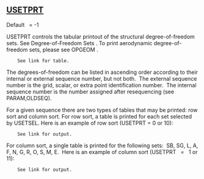 ## [USETPRT](https://help.hexagonmi.com/bundle/MSC_Nastran_2022.4/page/Nastran_Combined_Book/qrg/parameters/TOC.USETPRT.xhtml)

Default    = -1

USETPRT controls the tabular printout of the structural degree-of-freedom sets. See  Degree-of-Freedom Sets . To print aerodynamic degree-of-freedom sets, please see   OPGEOM  .

        See link for table.

The degrees-of-freedom can be listed in ascending order according to their internal or external sequence number, but not both.  The external sequence number is the grid, scalar, or extra point identification number.  The internal sequence number is the number assigned after resequencing (see PARAM,OLDSEQ).

For a given sequence there are two types of tables that may be printed: row sort and column sort. For row sort, a table is printed for each set selected by USETSEL. Here is an example of row sort (USETPRT = 0 or 10):

        See link for output.

For column sort, a single table is printed for the following sets:  SB, SG, L, A, F, N, G, R, O, S, M, E.  Here is an example of column sort (USETPRT   =   1 or 11):

        See link for output.
